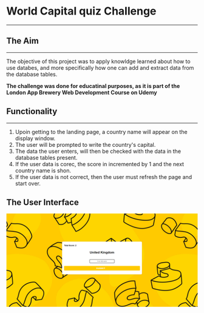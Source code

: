 # World Capital quiz Challenge
------------------------------------------

## The Aim
-----------------------------------------
The objective of this project was to apply knowldge learned about how to use databes, and more specifically how one can add and extract data from the database tables.

**The challenge was done for educatinal purposes, as it is part of the London App Brewery Web Development Course on Udemy**


## Functionality
-----------------------------------------
1. Upoin getting to the landing page, a country name will appear on the display window.
2. The user will be prompted to write the country's capital.
3. The data the user enters, will then be checked with the data in the database tables present.
4. If the user data is corec, the score in incremented by 1 and the next country name is shon.
5. If the user data is not correct, then the user must refresh the page and start over.


The User Interface
-----------------------------------------
![alt text](https://github.com/mbasacokile7/World-Capital-Quiz-Challenge/blob/master/World%20Quiz%20User%20Interface.png)
